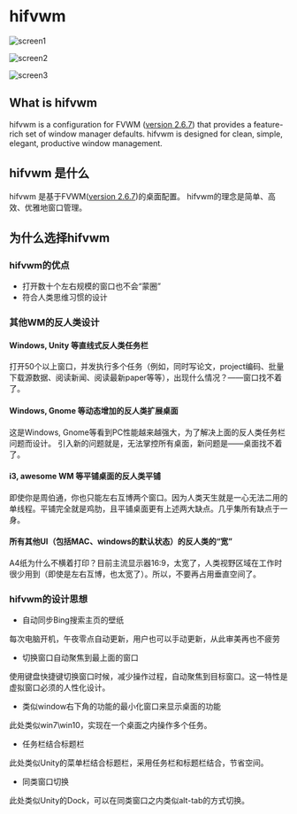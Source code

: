 # hifvwm

![screen1](http://wx1.sinaimg.cn/large/61dccbaaly1fmk5k4srjhj211y0lc4q6.jpg "screen1")

![screen2](http://wx4.sinaimg.cn/large/61dccbaaly1fmk5k417aoj211y0lc1kj.jpg "screen2")

![screen3](http://wx4.sinaimg.cn/large/61dccbaaly1fmk5k3qh9vj211y0lcavr.jpg "screen3")


## What is hifvwm

hifvwm is a configuration for FVWM ([version 2.6.7](https://github.com/dustincys/fvwm)) that provides a feature-rich set of window manager defaults.
hifvwm is designed for clean, simple, elegant, productive window management.


## hifvwm 是什么

hifvwm 是基于FVWM([version 2.6.7](https://github.com/dustincys/fvwm))的桌面配置。
hifvwm的理念是简单、高效、优雅地窗口管理。

## 为什么选择hifvwm

### hifvwm的优点

- 打开数十个左右规模的窗口也不会“蒙圈”
- 符合人类思维习惯的设计

### 其他WM的反人类设计

#### Windows, Unity 等直线式反人类任务栏

打开50个以上窗口，并发执行多个任务（例如，同时写论文，project编码、批量下载源数据、阅读新闻、阅读最新paper等等），出现什么情况？——窗口找不着了。

#### Windows, Gnome 等动态增加的反人类扩展桌面

这是Windows, Gnome等看到PC性能越来越强大，为了解决上面的反人类任务栏问题而设计。
引入新的问题就是，无法掌控所有桌面，新问题是——桌面找不着了。

#### i3, awesome WM  等平铺桌面的反人类平铺

即使你是周伯通，你也只能左右互博两个窗口。因为人类天生就是一心无法二用的单线程。平铺完全就是鸡肋，且平铺桌面更有上述两大缺点。几乎集所有缺点于一身。

#### 所有其他UI（包括MAC、windows的默认状态）的反人类的“宽”

A4纸为什么不横着打印？目前主流显示器16:9，太宽了，人类视野区域在工作时很少用到（即使是左右互博，也太宽了）。所以，不要再占用垂直空间了。

### hifvwm的设计思想

- 自动同步Bing搜索主页的壁纸

每次电脑开机，午夜零点自动更新，用户也可以手动更新，从此审美再也不疲劳

- 切换窗口自动聚焦到最上面的窗口

使用键盘快捷键切换窗口时候，减少操作过程，自动聚焦到目标窗口。这一特性是虚拟窗口必须的人性化设计。

- 类似window右下角的功能的最小化窗口来显示桌面的功能

此处类似win7\win10，实现在一个桌面之内操作多个任务。

- 任务栏结合标题栏

此处类似Unity的菜单栏结合标题栏，采用任务栏和标题栏结合，节省空间。

- 同类窗口切换

此处类似Unity的Dock，可以在同类窗口之内类似alt-tab的方式切换。

